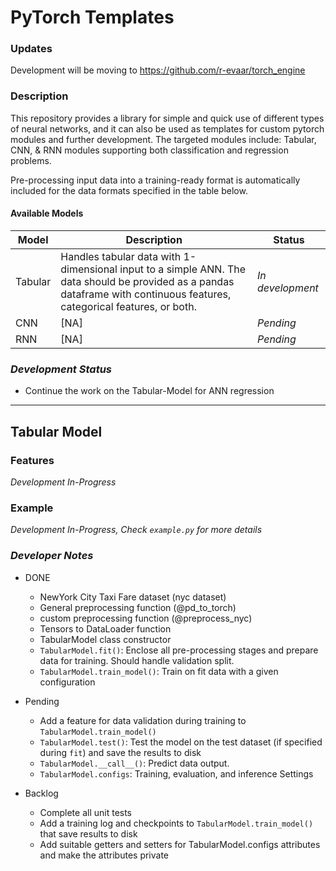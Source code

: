 # PyTorch Templates
### Updates
Development will be moving to https://github.com/r-evaar/torch_engine

### Description
This repository provides a library for simple and quick use of different types of neural networks, and it can also be used as templates for custom pytorch modules and further development. The targeted modules include: Tabular, CNN, & RNN modules supporting both classification and regression problems.

Pre-processing input data into a training-ready format is automatically included for the data formats specified in the table below.

#### Available Models
| **Model** | **Description** | **Status** |
| - | - | - |
| Tabular | Handles tabular data with 1-dimensional input to a simple ANN. The data should be provided as a pandas dataframe with continuous features, categorical features, or both. | *In development* |
| CNN | [NA] | *Pending* |
| RNN | [NA] | *Pending* |

### *Development Status*
* Continue the work on the Tabular-Model for ANN regression

---

## Tabular Model

### Features
*Development In-Progress*

### Example
*Development In-Progress, Check `example.py` for more details*

### *Developer Notes*
* DONE
    - NewYork City Taxi Fare dataset (nyc dataset)
    - General preprocessing function (@pd_to_torch)
    - custom preprocessing function (@preprocess_nyc)
    - Tensors to DataLoader function
    - TabularModel class constructor
    - `TabularModel.fit()`: Enclose all pre-processing stages and prepare data for training. Should handle validation split.
    - `TabularModel.train_model()`: Train on fit data with a given configuration

* Pending  
    - Add a feature for data validation during training to `TabularModel.train_model()`
    - `TabularModel.test()`: Test the model on the test dataset (if specified during `fit`) and save the results to disk
    - `TabularModel.__call__()`: Predict data output.
    - `TabularModel.configs`: Training, evaluation, and inference Settings

* Backlog  
    - Complete all unit tests
    - Add a training log and checkpoints to `TabularModel.train_model()` that save results to disk 
    - Add suitable getters and setters for TabularModel.configs attributes and make the attributes private
    

